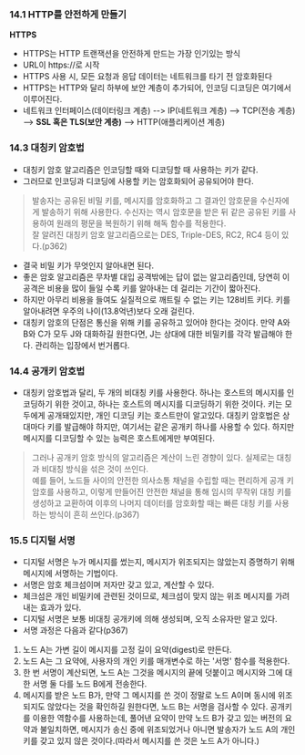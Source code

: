 ### 14.1 HTTP를 안전하게 만들기
**HTTPS**
- HTTPS는 HTTP 트랜잭션을 안전하게 만드는 가장 인기있는 방식
- URL이 https://로 시작
- HTTPS 사용 시, 모든 요청과 응답 데이터는 네트워크를 타기 전 암호화된다
- HTTPS는 HTTP와 달리 하부에 보안 계층이 추가되어, 인코딩 디코딩은 여기에서 이루어진다.
- 네트워크 인터페이스(데이터링크 계층) --> IP(네트워크 계층) --> TCP(전송 계층) --> **SSL 혹은 TLS(보안 계층)** --> HTTP(애플리케이션 계층)

### 14.3 대칭키 암호법
- 대칭키 암호 알고리즘은 인코딩할 때와 디코딩할 때 사용하는 키가 같다.
- 그러므로 인코딩과 디코딩에 사용할 키는 암호화되어 공유되어야 한다.
> 발송자는 공유된 비밀 키를, 메시지를 암호화하고 그 결과인 암호문을 수신자에게 발송하기 위해 사용한다. 수신자는 역시 암호문을 받은 뒤 같은 공유된 키를 사용하여 원래의 평문을 복원하기 위해 해독 함수를 적용한다.<br>
> 잘 알려진 대칭키 암호 알고리즘으로는 DES, Triple-DES, RC2, RC4 등이 있다.(p362)

- 결국 비밀 키가 무엇인지 알아내면 된다.
- 좋은 암호 알고리즘은 무차별 대입 공격밖에는 답이 없는 알고리즘인데, 당연히 이 공격은 비용을 많이 들일 수록 키를 알아내는 데 걸리는 기간이 짧아진다.
- 하지만 아무리 비용을 들여도 실질적으로 깨트릴 수 없는 키는 128비트 키다. 키를 알아내려면 우주의 나이(13.8억년)보다 오래 걸린다.
- 대칭키 암호의 단점은 통신을 위해 키를 공유하고 있어야 한다는 것이다. 만약 A와 B와 C가 모두 J와 대화하길 원한다면, J는 상대에 대한 비밀키를 각각 발급해야 한다. 관리하는 입장에서 번거롭다.

### 14.4 공개키 암호법
- 대칭키 암호법과 달리, 두 개의 비대칭 키를 사용한다. 하나는 호스트의 메시지를 인코딩하기 위한 것이고, 하나는 호스트의 메시지를 디코딩하기 위한 것이다. 키는 모두에게 공개돼있지만, 개인 디코딩 키는 호스트만이 알고있다. 대칭키 암호법은 상대마다 키를 발급해야 하지만, 여기서는 같은 공개키 하나를 사용할 수 있다. 하지만 메시지를 디코딩할 수 있는 능력은 호스트에게만 부여된다.
> 그러나 공개키 암호 방식의 알고리즘은 계산이 느린 경향이 있다. 실제로는 대칭과 비대칭 방식을 섞은 것이 쓰인다.<br>
> 예를 들어, 노드들 사이의 안전한 의사소통 채널을 수립할 때는 편리하게 공개 키 암호를 사용하고, 이렇게 만들어진 안전한 채널을 통해 임시의 무작위 대칭 키를 생성하고 교환하여 이후의 나머지 데이터를 암호화할 때는 빠른 대칭 키를 사용하는 방식이 흔히 쓰인다.(p367)

### 15.5 디지털 서명
- 디지털 서명은 누가 메시지를 썼는지, 메시지가 위조되지는 않았는지 증명하기 위해 메시지에 서명하는 기법이다.
- 서명은 암호 체크섬이며 저자만 갖고 있고, 계산할 수 있다.
- 체크섬은 개인 비밀키에 관련된 것이므로, 체크섬이 맞지 않는 위조 메시지를 가려내는 효과가 있다.
- 디지털 서명은 보통 비대칭 공개키에 의해 생성되며, 오직 소유자만 알고 있다.
- 서명 과정은 다음과 같다(p367)
1) 노드 A는 가변 길이 메시지를 고정 길이 요약(digest)로 만든다.
2) 노드 A는 그 요약에, 사용자의 개인 키를 매개변수로 하는 '서명' 함수를 적용한다.
3) 한 번 서명이 계산되면, 노드 A는 그것을 메시지의 끝에 덧붙이고 메시지와 그에 대한 서명 둘 다를 노드 B에게 전송한다.
4) 메시지를 받은 노드 B가, 만약 그 메시지를 쓴 것이 정말로 노드 A이며 동시에 위조되지도 않았다는 것을 확인하길 원한다면, 노드 B는 서명을 검사할 수 있다. 공개키를 이용한 역함수를 사용하는데, 풀어낸 요약이 만약 노드 B가 갖고 있는 버전의 요약과 불일치하면, 메시지가 송신 중에 위조되었거나 아니면 발송자가 노드 A의 개인키를 갖고 있지 않은 것이다.(따라서 메시지를 쓴 것은 노드 A가 아니다.)

